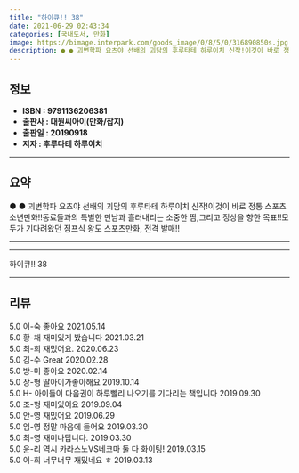 ```yaml
---
title: "하이큐!! 38"
date: 2021-06-29 02:43:34
categories: [국내도서, 만화]
image: https://bimage.interpark.com/goods_image/0/8/5/0/316890850s.jpg
description: ● ● 괴변학파 요츠야 선배의 괴담의 후루타테 하루이치 신작!이것이 바로 정통 스포츠 소년만화!!동료들과의 특별한 만남과 흘러내리는 소중한 땀,그리고 정상을 향한 목표!!모두가 기다려왔던 점프식 왕도 스포츠만화, 전격 발매!!
---
```


## **정보**

- **ISBN : 9791136206381**
- **출판사 : 대원씨아이(만화/잡지)**
- **출판일 : 20190918**
- **저자 : 후루다테 하루이치**

------



## **요약**

●  ●  괴변학파 요츠야 선배의 괴담의 후루타테 하루이치 신작!이것이 바로 정통 스포츠 소년만화!!동료들과의 특별한 만남과 흘러내리는 소중한 땀,그리고 정상을 향한 목표!!모두가 기다려왔던 점프식 왕도 스포츠만화, 전격 발매!!

------



------


하이큐!! 38 

------


## **리뷰** 

5.0 이-숙 좋아요 2021.05.14 <br/>5.0 황-채 재미있게 봤습니다 2021.03.21 <br/>5.0 최-희 재밌어요. 2020.06.23 <br/>5.0 김-수 Great 2020.02.28 <br/>5.0 방-미 좋아요 2020.02.14 <br/>5.0 장-형 딸아이가좋아해요 2019.10.14 <br/>5.0 H- 아이들이 다음권이 하루빨리 나오기를 기다리는 책입니다 2019.09.30 <br/>5.0 조-형 재미있어요 2019.09.04 <br/>5.0 안-영 재밌어요 2019.06.29 <br/>5.0 임-영 정말 마음에 들어요 2019.03.30 <br/>5.0 최-영 재미나답니다. 2019.03.30 <br/>5.0 윤-리 역시 카라스노VS네코마 둘 다 화이팅! 2019.03.15 <br/>5.0 이-희 너무너무 재밌네요 ㅎ 2019.03.13 <br/>